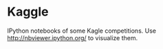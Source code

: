 # Kaggle

IPython notebooks of some Kagle competitions.
Use http://nbviewer.ipython.org/ to visualize them.
